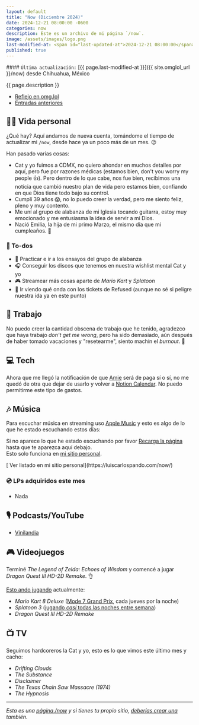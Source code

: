 ```yaml
---
layout: default
title: "Now (Diciembre 2024)"
date: 2024-12-21 08:00:00 -0600
categories: now
description: Este es un archivo de mi página `/now`.
image: /assets/images/logo.png
last-modified-at: <span id="last-updated-at">2024-12-21 08:00:00</span>
published: true
---
```


<div class="card last-updated my-3 text-center">
<div class="card-body rounded">
#### <code>Última actualización:</code> [{{ page.last-modified-at }}]({{ site.omglol_url }}/now) desde Chihuahua, México
</div>
</div>

<p class="text-center">{{ page.description }}</p>

<div class="text-center">
<ul class="list-inline">
<li class="list-inline-item">
<a class="btn btn-primary btn-sm" href="{{ site.omglol_url }}/now">
<i class="fa-solid fa-heart"></i> Reflejo en omg.lol
</a>
</li>
<li class="list-inline-item">
<a class="btn btn-primary btn-sm" href="{{ site.url }}/category/now/">
<i class="fa-solid fa-list-ul"></i> Entradas anteriores
</a>
</li>
</ul>
</div>

## 👦🏻 Vida personal
¿Qué hay? Aquí andamos de nueva cuenta, tomándome el tiempo de actualizar mi `/now`, desde hace ya un poco más de un mes. 😐

Han pasado varias cosas:
- Cat y yo fuimos a CDMX, no quiero ahondar en muchos detalles por aquí, pero fue por razones médicas (estamos bien, don't you worry my people 👍). Pero dentro de lo que cabe, nos fue bien, recibimos una noticia que cambió nuestro plan de vida pero estamos bien, confiando en que Dios tiene todo bajo su control.
- Cumplí 39 años 😱, no lo puedo creer la verdad, pero me siento feliz, pleno y muy contento.
- Me uní al grupo de alabanza de mi Iglesia tocando guitarra, estoy muy emocionado y me entusiasma la idea de servir a mi Dios.
- Nació Emilia, la hija de mi primo Marzo, el mismo día que mi cumpleaños. 🥰

### 📝 To-dos
- 🎸 Practicar e ir a los ensayos del grupo de alabanza
- 🎧 Conseguir los discos que tenemos en nuestra wishlist mental Cat y yo
- 🎮 Streamear más cosas aparte de *Mario Kart* y *Splatoon*
- 🎫 Ir viendo qué onda con los tickets de Refused (aunque no sé si peligre nuestra ida ya en este punto)

## 💼 Trabajo
No puedo creer la cantidad obscena de trabajo que he tenido, agradezco que haya trabajo *don't get me wrong*, pero ha sido demasiado, aún después de haber tomado vacaciones y "resetearme", siento machín el *burnout*. 🤕

## 💻 Tech
Ahora que me llegó la notificación de que [Amie](https://amie.so/) será de paga sí o sí, no me quedó de otra que dejar de usarlo y volver a [Notion Calendar](https://www.notion.com/product/calendar). No puedo permitirme este tipo de gastos.

## 🎶 Música
Para escuchar música en streaming uso [Apple Music](https://music.apple.com/profile/luiscarlospando) y esto es algo de lo que he estado escuchando estos días:

<div class="card">
<div class="card-body rounded text-center">
Si no aparece lo que he estado escuchando por favor <a class="btn btn-primary btn-sm" href="javascript:void(0)" onclick="location.reload(); return false;"><i class="fa-solid fa-rotate-right"></i> Recarga la página</a> hasta que te aparezca aquí debajo.
<br>
Esto solo funciona en <a href="https://luiscarlospando.com/now/">mi sitio personal</a>.
</div>
</div>

<ul id="lastfm-top-artists"></ul>

<span class="omg-lol-now-page-element">
[<i class="fa-solid fa-up-right-from-square"></i> Ver listado en mi sitio personal](https://luiscarlospando.com/now/)
</span>

### 💿 LPs adquiridos este mes
- Nada

## 🎙 Podcasts/YouTube
- [Vinilandia](https://www.youtube.com/@Vinilandiapodcast)

## 🎮 Videojuegos
Terminé *The Legend of Zelda: Echoes of Wisdom* y comencé a jugar *Dragon Quest III HD-2D Remake*. 👌

[Esto ando jugando](https://luiscarlospando.com/games) actualmente:

- *Mario Kart 8 Deluxe* ([Mode 7 Grand Prix](https://luiscarlospando.com/games/mario-kart/), cada jueves por la noche)
- *Splatoon 3* ([jugando *casi* todas las noches entre semana](https://luiscarlospando.com/games/splatoon/))
- *Dragon Quest III HD-2D Remake*

## 📺 TV
Seguimos hardcoreros la Cat y yo, esto es lo que vimos este último mes y cacho:

- *Drifting Clouds*
- *The Substance*
- *Disclaimer*
- *The Texas Chain Saw Massacre (1974)*
- *The Hypnosis*

---

*Esta es una [página /now](https://nownownow.com/about) y si tienes tu propio sitio, [deberías crear una](https://nownownow.com/about) también.*
